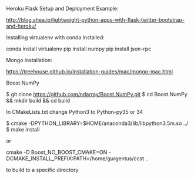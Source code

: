 Heroku Flask Setup and Deployment Example:

http://blog.shea.io/lightweight-python-apps-with-flask-twitter-bootstrap-and-heroku/

Installing virtualenv with conda installed:

conda install virtualenv
pip install numpy
pip install json-rpc

Mongo installation:

https://treehouse.github.io/installation-guides/mac/mongo-mac.html

Boost.NumPy

$ git clone https://github.com/ndarray/Boost.NumPy.git
$ cd Boost.NumPy && mkdir build && cd build

In CMakeLists.txt change Python3 to Python-py35 or 34

$ cmake -DPYTHON_LIBRARY=$HOME/anaconda3/lib/libpython3.5m.so ../
$ make install

or

cmake -D Boost_NO_BOOST_CMAKE=ON -DCMAKE_INSTALL_PREFIX:PATH=/home/gurgentus/ccst ..

to build to a specific directory

